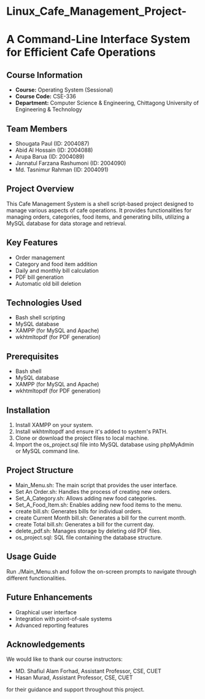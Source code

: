 # Linux_Cafe_Management_Project-
# A Command-Line Interface System for Efficient Cafe Operations

## Course Information
- **Course:** Operating System (Sessional)
- **Course Code:** CSE-336
- **Department:** Computer Science & Engineering, Chittagong University of Engineering & Technology

## Team Members
- Shougata Paul (ID: 2004087)
- Abid Al Hossain (ID: 2004088)
- Arupa Barua (ID: 2004089)
- Jannatul Farzana Rashumoni (ID: 2004090)
- Md. Tasnimur Rahman (ID: 2004091)

## Project Overview
This Cafe Management System is a shell script-based project designed to manage various aspects of cafe operations. It provides functionalities for managing orders, categories, food items, and generating bills, utilizing a MySQL database for data storage and retrieval.

## Key Features
- Order management
- Category and food item addition
- Daily and monthly bill calculation
- PDF bill generation
- Automatic old bill deletion

## Technologies Used
- Bash shell scripting
- MySQL database
- XAMPP (for MySQL and Apache)
- wkhtmltopdf (for PDF generation)

## Prerequisites
- Bash shell
- MySQL database
- XAMPP (for MySQL and Apache)
- wkhtmltopdf (for PDF generation)

## Installation
1. Install XAMPP on your system.
2. Install wkhtmltopdf and ensure it's added to system's PATH.
3. Clone or download the project files to local machine.
4. Import the os_project.sql file into MySQL database using phpMyAdmin or MySQL command line.

## Project Structure
- Main_Menu.sh: The main script that provides the user interface.
- Set An Order.sh: Handles the process of creating new orders.
- Set_A_Category.sh: Allows adding new food categories.
- Set_A_Food_Item.sh: Enables adding new food items to the menu.
- create bill.sh: Generates bills for individual orders.
- create Current Month bill.sh: Generates a bill for the current month.
- create Total bill.sh: Generates a bill for the current day.
- delete_pdf.sh: Manages storage by deleting old PDF files.
- os_project.sql: SQL file containing the database structure.

## Usage Guide
Run ./Main_Menu.sh and follow the on-screen prompts to navigate through different functionalities.

## Future Enhancements
- Graphical user interface
- Integration with point-of-sale systems
- Advanced reporting features

## Acknowledgements
We would like to thank our course instructors:
- MD. Shafiul Alam Forhad, Assistant Professor, CSE, CUET
- Hasan Murad, Assistant Professor, CSE, CUET

for their guidance and support throughout this project.
